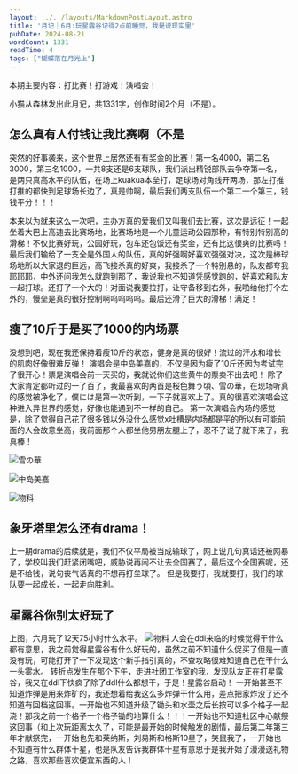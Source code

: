 ```yaml
---
layout: ../../layouts/MarkdownPostLayout.astro
title: '月记｜6月:玩星露谷记得2点前睡觉，我是说现实里'
pubDate: 2024-08-21
wordCount: 1331
readTime: 4
tags: ["蝴蝶落在月光上"]
---
```

本期主要内容：打比赛！打游戏！演唱会！

小猫从森林发出此月记，共1331字，创作时间2个月（不是）。

<!--more-->

## 怎么真有人付钱让我比赛啊（不是

突然的好事袭来，这个世界上居然还有有奖金的比赛！第一名4000，第二名3000，第三名1000，一共8支还是6支球队，我们派出精锐部队去争夺第一名，是两只真高水平的队伍，在场上kuakua本垒打，足球场对角线开两场，那左打推打推的都快到足球场长边了，真是帅啊，最后我们两支队伍一个第二一个第三，钱钱平分！！！

本来以为就来这么一次吧，主办方真的爱我们又叫我们去比赛，这次是远征！一起坐着大巴上高速去比赛场地，比赛场地是一个儿童运动公园那种，有特别特别高的滑梯！不仅比赛好玩，公园好玩，包车还包饭还有奖金，还有比这很爽的比赛吗！最后我们输给了一支全是外国人的队伍，真的好强啊好喜欢强强对决，这次是棒球场地所以大家退的巨远，高飞接杀真的好爽，我接杀了一个特别悬的，队友都夸我耶耶耶，中外还问我怎么就跑到那了，我说我也不知道凭感觉跑的，好喜欢和队友一起打球。还打了一个大的！对面说我要拉打，让守备移到右外，我啪给他打个左外的，慢垒是真的很好控制啊呜呜呜呜。最后还滑了巨大的滑梯！满足！

## 瘦了10斤于是买了1000的内场票
没想到吧，现在我还保持着瘦10斤的状态，健身是真的很好！流过的汗水和增长的肌肉好像很难反弹！
演唱会是中岛美嘉的，不仅是因为瘦了10斤还因为考试完了很开心！票是演唱会前一天买的，我就说你们这些黄牛的票卖不出去吧！
除了大家肯定都听过的一了百了，我最喜欢的两首是桜色舞う頃、雪の華，在现场听真的感觉被净化了，僕には是第一次听到，一下子就喜欢上了。真的很喜欢演唱会这种进入异世界的感觉，好像也能遇到不一样的自己。
第一次演唱会内场的感觉是，除了觉得自己花了很多钱以外没什么感觉x吐槽是内场都是平的所以有可能前面的人会故意坐高，我前面那个人都坐他男朋友腿上了，忍不了说了就下来了，我真棒！

![雪の華](https://c7.io/system/media_attachments/files/113/005/934/805/845/416/small/6cd6fdf65c8e6092.jpeg)

![中岛美嘉](https://c7.io/system/media_attachments/files/113/005/934/743/309/502/small/cb09efeacac55cd2.jpeg)

![物料](https://c7.io/system/media_attachments/files/112/999/328/120/266/573/small/93de600d173cbd54.jpeg)

## 象牙塔里怎么还有drama！
上一期drama的后续就是，我们不仅平局被当成输球了，网上说几句真话还被网暴了，学校叫我们赶紧闭嘴吧，威胁说再闹不让去全国赛了，最后这个全国赛呢，还是不给钱，说句丧气话真的不想再打垒球了。
但是我要打，我就要打，我们的球队要一起成长，一起走向胜利。

## 星露谷你别太好玩了
上图，六月玩了12天75小时什么水平。
![物料](https://c7.io/system/media_attachments/files/112/999/351/046/940/905/original/b4b681dcd7117473.png)
人会在ddl来临的时候觉得干什么都有意思，我之前觉得星露谷有什么好玩的，虽然之前不知道什么促买了但是一直没有玩，可能打开了一下发现这个新手指引真的，不查攻略很难知道自己在干什么一头雾水。
转折点发生在那个下午，走进社团工作室的我，发现队友正在打星露谷，我又在ddl下快疯了除了ddl什么都想干，于是！星露谷启动！
一开始甚至不知道炸弹是用来炸矿的，我还想着给我这么多炸弹干什么用，差点把家炸没了还不知道有回档这回事。一开始也不知道升级了锄头和水壶之后长按可以多个格子一起浇！那我之前一个格子一个格子锄的地算什么！！！一开始也不知道社区中心献祭这回事（和上次玩距离太久了，可能是最开始的时候触发的剧情，最后第二年第三年才献祭完，一开始也先和莱纳斯，刘易斯和格斯10星了，笑鼠我了，一开始也不知道有什么群体十星，也是队友告诉我群体十星有意思于是我开始了漫漫送礼物之路，喜欢那些喜欢便宜东西的人！


